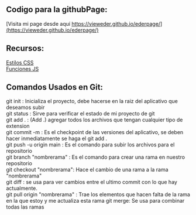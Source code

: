## Codigo para la githubPage:
[Visita mi page desde aquí https://vieweder.github.io/ederpage/](https://vieweder.github.io/ederpage/)

## Recursos:
[Estilos CSS](https://gist.github.com/viewEder/c04f08dbb394c1f34e696cded16a2560)  
[Funciones JS](https://gist.github.com/viewEder/b544db51d6fe3f991d517eb275d81134)  

## Comandos Usados en Git:
git init : Inicializa el proyecto, debe hacerse en la raiz del aplicativo que deseamos subir  
git status : Sirve para verificar el estado de mi proyecto de git  
git add . : (Add .) agregar todos los archivos que tengan cualquier tipo de extension  
git commit -m : Es el checkpoint de las versiones del aplicativo, se deben hacer inmediatamente se haga el git add .  
git push -u origin main : Es el comando para subir los archivos para el repositorio  
git branch "nombrerama" : Es el comando para crear una rama en nuestro repositorio  
git checkout "nombrerama": Hace el cambio de una rama a la rama "nombrerama"  
git diff : se usa para ver cambios entre el ultimo commit con lo que hay actualmente.  
git pull origin "nombrerama" : Trae los elementos que hacen falta de la rama en la que estoy y me actualiza esta rama
git merge: Se usa para combinar todas las ramas